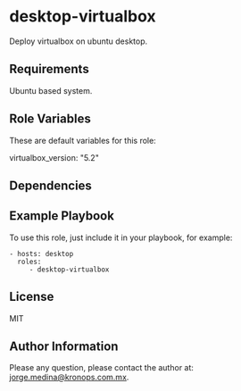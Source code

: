 desktop-virtualbox
==================

Deploy virtualbox on ubuntu desktop.

Requirements
------------

Ubuntu based system.

Role Variables
--------------

These are default variables for this role:

virtualbox_version: "5.2"

Dependencies
------------

Example Playbook
----------------

To use this role, just include it in your playbook, for example:

    - hosts: desktop
      roles:
         - desktop-virtualbox

License
-------

MIT

Author Information
------------------

Please any question, please contact the author at: jorge.medina@kronops.com.mx.
